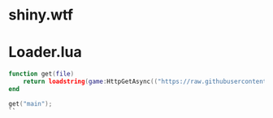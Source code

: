 # shiny.wtf

# Loader.lua

```lua
function get(file)
    return loadstring(game:HttpGetAsync(("https://raw.githubusercontent.com/marjoriex/shiny.wtf/main/%.lua"):format(file)), file .. '.lua')()
end

get("main");
``
